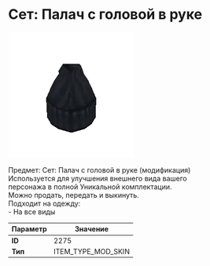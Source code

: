 # Сет: Палач с головой в руке

![Item Image](../img/2275.webp?raw=true)

Предмет: Сет: Палач с головой в руке (модификация)<br>Используется для улучшения внешнего вида вашего<br>персонажа в полной Уникальной комплектации.<br>Можно продать, передать и выкинуть.<br>Подходит на одежду: <br>- На все виды<br>


| Параметр | Значение |
|----------|----------|
| **ID** | 2275 |
| **Тип** | ITEM_TYPE_MOD_SKIN |

